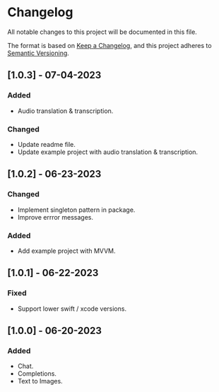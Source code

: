 
# Changelog

All notable changes to this project will be documented in this file.

The format is based on [Keep a Changelog](https://keepachangelog.com/en/1.0.0/),
and this project adheres to [Semantic Versioning](https://semver.org/spec/v2.0.0.html).

## [1.0.3] - 07-04-2023

### Added
 - Audio translation & transcription.
 
### Changed
- Update readme file.
- Update example project with audio translation & transcription.

## [1.0.2] - 06-23-2023

### Changed
- Implement singleton pattern in package.
- Improve errror messages.

### Added
- Add example project with MVVM.

## [1.0.1] - 06-22-2023

### Fixed
- Support lower swift / xcode versions.

## [1.0.0] - 06-20-2023

### Added
- Chat.
- Completions.
- Text to Images.

